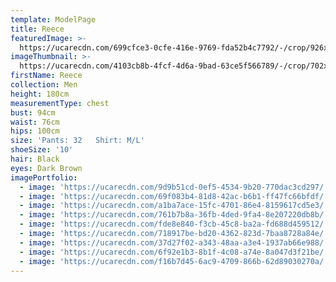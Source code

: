 ```yaml
---
template: ModelPage
title: Reece
featuredImage: >-
  https://ucarecdn.com/699cfce3-0cfe-416e-9769-fda52b4c7792/-/crop/926x789/0,86/-/preview/
imageThumbnail: >-
  https://ucarecdn.com/4103cb8b-4fcf-4d6a-9bad-63ce5f566789/-/crop/702x931/0,0/-/preview/
firstName: Reece
collection: Men
height: 180cm
measurementType: chest
bust: 94cm
waist: 76cm
hips: 100cm
size: 'Pants: 32   Shirt: M/L'
shoeSize: '10'
hair: Black
eyes: Dark Brown
imagePortfolio:
  - image: 'https://ucarecdn.com/9d9b51cd-0ef5-4534-9b20-770dac3cd297/'
  - image: 'https://ucarecdn.com/69f083b4-81d8-42ac-b6b1-ff47fc66bfdf/'
  - image: 'https://ucarecdn.com/a1ba7ace-15fc-4701-86e4-8159617cd5e3/'
  - image: 'https://ucarecdn.com/761b7b8a-36fb-4ded-9fa4-8e207220db8b/'
  - image: 'https://ucarecdn.com/fde8e840-f3cb-45c8-ba2a-fd688d459512/'
  - image: 'https://ucarecdn.com/718917be-bd20-4362-823d-7baa8728a84e/'
  - image: 'https://ucarecdn.com/37d27f02-a343-48aa-a3e4-1937ab66e988/'
  - image: 'https://ucarecdn.com/6f92e1b3-8b1f-4c08-a74e-8a047d3f21be/'
  - image: 'https://ucarecdn.com/f16b7d45-6ac9-4709-866b-62d89030270a/'
---
```


